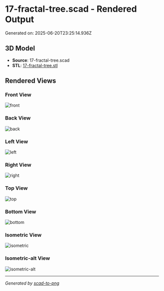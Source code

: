 # 17-fractal-tree.scad - Rendered Output

Generated on: 2025-06-20T23:25:14.936Z

## 3D Model

- **Source**: 17-fractal-tree.scad
- **STL**: [17-fractal-tree.stl](./17-fractal-tree.stl)

## Rendered Views

### Front View
![front](./front.png)

### Back View
![back](./back.png)

### Left View
![left](./left.png)

### Right View
![right](./right.png)

### Top View
![top](./top.png)

### Bottom View
![bottom](./bottom.png)

### Isometric View
![isometric](./isometric.png)

### Isometric-alt View
![isometric-alt](./isometric-alt.png)

---
*Generated by [scad-to-png](https://github.com/imjasonh/scad-to-png)*
